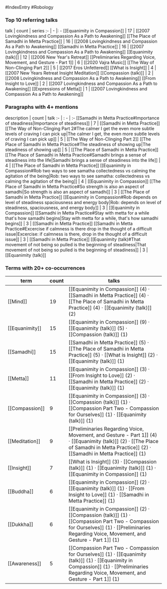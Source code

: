 #IndexEntry #Robology

### Top 10 referring talks
talk | count | series
:- | - |: -
[[Equanimity in Compassion]] | 17 | [[2007 Lovingkindness and Compassion As a Path to Awakening]]
[[The Place of Samadhi in Metta Practice]] | 16 | [[2008 Lovingkindness and Compassion As a Path to Awakening]]
[[Samadhi in Metta Practice]] | 16 | [[2007 Lovingkindness and Compassion As a Path to Awakening]]
[[Equanimity (talk)]] | 12 | [[2006 New Year's Retreat]]
[[Preliminaries Regarding Voice, Movement, and Gesture - Part 1]] | 6 | [[2020 Vajra Music]]
[[The Way of Non-Clinging Part 2]] | 5 | [[2017 Eros Unfettered]]
[[What is Insight]] | 4 | [[2007 New Years Retreat Insight Meditation]]
[[Compassion (talk)]] | 2 | [[2008 Lovingkindness and Compassion As a Path to Awakening]]
[[From Insight to Love]] | 2 | [[2007 Lovingkindness and Compassion As a Path to Awakening]]
[[Expressions of Metta]] | 1 | [[2007 Lovingkindness and Compassion As a Path to Awakening]]

### Paragraphs with 4+ mentions
description | count | talk
:- | : - | :-
[[Samadhi in Metta Practice#Importance of steadiness\|Importance of steadiness]] | 7 | [[Samadhi in Metta Practice]]
[[The Way of Non-Clinging Part 2#The calmer I get the even more subtle levels of craving I can pick up\|The calmer I get, the even more subtle levels of craving I can pick up]] | 5 | [[The Way of Non-Clinging Part 2]]
[[The Place of Samadhi in Metta Practice#The steadiness of showing up\|The steadiness of showing up]] | 5 | [[The Place of Samadhi in Metta Practice]]
[[The Place of Samadhi in Metta Practice#Samadhi brings a sense of steadiness into the life\|Samadhi brings a sense of steadiness into the life]] | 4 | [[The Place of Samadhi in Metta Practice]]
[[Equanimity in Compassion#Rob two ways to see samatha collectedness vs calming the agitation of the being\|Rob: two ways to see samatha: collectedness vs calming the agitation of the being]] | 4 | [[Equanimity in Compassion]]
[[The Place of Samadhi in Metta Practice#So strength is also an aspect of samadhi\|So strength is also an aspect of samadhi]] | 3 | [[The Place of Samadhi in Metta Practice]]
[[Equanimity in Compassion#Rob depends on level of steadiness spaciousness and energy body\|Rob: depends on level of steadiness, spaciousness, and energy body]] | 3 | [[Equanimity in Compassion]]
[[Samadhi in Metta Practice#Stay with metta for a while that's how samadhi begins\|Stay with metta for a while, that's how samadhi begins]] | 3 | [[Samadhi in Metta Practice]]
[[Samadhi in Metta Practice#Excercise if calmness is there drop in the thought of a difficult issue\|Excercise: if calmness is there, drop in the thought of a difficult issue]] | 3 | [[Samadhi in Metta Practice]]
[[Equanimity (talk)#That movement of not being so pulled is the beginning of steadiness\|That movement of not being so pulled is the beginning of steadiness]] | 3 | [[Equanimity (talk)]]

### Terms with 20+ co-occurrences
term | count | talks
-|-|-
[[Mind]] | 19 | <span class="counts">[[Equanimity in Compassion]] (4) · [[Samadhi in Metta Practice]] (4) · [[The Place of Samadhi in Metta Practice]] (4) · [[Equanimity (talk)]] (2)</span> 
[[Equanimity]] | 15 | <span class="counts">[[Equanimity in Compassion]] (9) · [[Equanimity (talk)]] (5) · [[Compassion (talk)]] (1)</span> 
[[Samadhi]] | 15 | <span class="counts">[[Samadhi in Metta Practice]] (5) · [[The Place of Samadhi in Metta Practice]] (5) · [[What is Insight]] (2) · [[Equanimity (talk)]] (1)</span> 
[[Metta]] | 11 | <span class="counts">[[Equanimity in Compassion]] (3) · [[From Insight to Love]] (2) · [[Samadhi in Metta Practice]] (2) · [[Equanimity (talk)]] (1)</span> 
[[Compassion]] | 9 | <span class="counts">[[Equanimity in Compassion]] (3) · [[Compassion (talk)]] (1) · [[Compassion Part Two - Compassion for Ourselves]] (1) · [[Equanimity (talk)]] (1)</span> 
[[Meditation]] | 9 | <span class="counts">[[Preliminaries Regarding Voice, Movement, and Gesture - Part 1]] (4) · [[Equanimity (talk)]] (2) · [[The Place of Samadhi in Metta Practice]] (2) · [[Samadhi in Metta Practice]] (1)</span> 
[[Insight]] | 7 | <span class="counts">[[What is Insight]] (3) · [[Compassion (talk)]] (1) · [[Equanimity (talk)]] (1) · [[Equanimity in Compassion]] (1)</span> 
[[Buddha]] | 6 | <span class="counts">[[Equanimity in Compassion]] (2) · [[Equanimity (talk)]] (1) · [[From Insight to Love]] (1) · [[Samadhi in Metta Practice]] (1)</span> 
[[Dukkha]] | 6 | <span class="counts">[[Equanimity in Compassion]] (2) · [[Compassion (talk)]] (1) · [[Compassion Part Two - Compassion for Ourselves]] (1) · [[Preliminaries Regarding Voice, Movement, and Gesture - Part 1]] (1)</span> 
[[Awareness]] | 5 | <span class="counts">[[Compassion Part Two - Compassion for Ourselves]] (1) · [[Equanimity (talk)]] (1) · [[Equanimity in Compassion]] (1) · [[Preliminaries Regarding Voice, Movement, and Gesture - Part 1]] (1)</span> 

